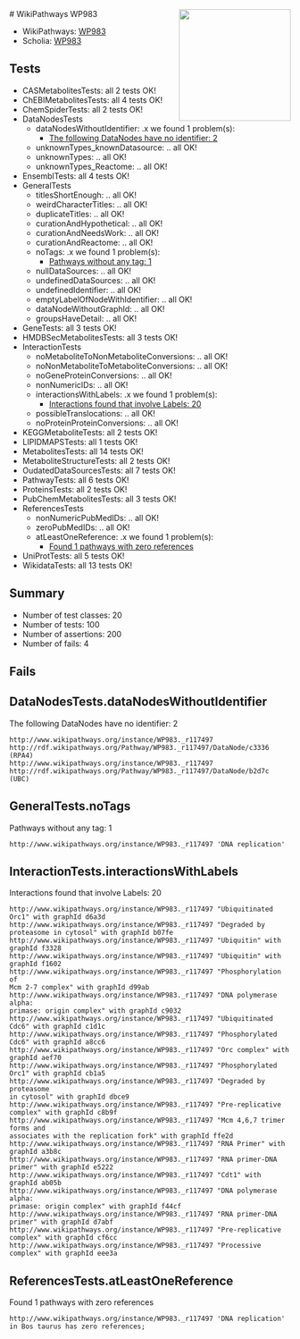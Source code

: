 <img style="float: right; width: 200px" src="https://upload.wikimedia.org/wikipedia/commons/thumb/8/83/Wplogo_with_text_500.png/640px-Wplogo_with_text_500.png" />
# WikiPathways WP983

* WikiPathways: [WP983](https://new.wikipathways.org/pathways/WP983)
* Scholia: [WP983](https://scholia.toolforge.org/wikipathways/WP983)
## Tests
* CASMetabolitesTests: all 2 tests OK!
* ChEBIMetabolitesTests: all 4 tests OK!
* ChemSpiderTests: all 2 tests OK!
* DataNodesTests
    * dataNodesWithoutIdentifier: .x we found 1 problem(s):
        * [The following DataNodes have no identifier: 2](#d2d32fa1)
    * unknownTypes_knownDatasource: .. all OK!
    * unknownTypes: .. all OK!
    * unknownTypes_Reactome: .. all OK!
* EnsemblTests: all 4 tests OK!
* GeneralTests
    * titlesShortEnough: .. all OK!
    * weirdCharacterTitles: .. all OK!
    * duplicateTitles: .. all OK!
    * curationAndHypothetical: .. all OK!
    * curationAndNeedsWork: .. all OK!
    * curationAndReactome: .. all OK!
    * noTags: .x we found 1 problem(s):
        * [Pathways without any tag: 1](#b5a30a81)
    * nullDataSources: .. all OK!
    * undefinedDataSources: .. all OK!
    * undefinedIdentifier: .. all OK!
    * emptyLabelOfNodeWithIdentifier: .. all OK!
    * dataNodeWithoutGraphId: .. all OK!
    * groupsHaveDetail: .. all OK!
* GeneTests: all 3 tests OK!
* HMDBSecMetabolitesTests: all 3 tests OK!
* InteractionTests
    * noMetaboliteToNonMetaboliteConversions: .. all OK!
    * noNonMetaboliteToMetaboliteConversions: .. all OK!
    * noGeneProteinConversions: .. all OK!
    * nonNumericIDs: .. all OK!
    * interactionsWithLabels: .x we found 1 problem(s):
        * [Interactions found that involve Labels: 20](#fe97a8d7)
    * possibleTranslocations: .. all OK!
    * noProteinProteinConversions: .. all OK!
* KEGGMetaboliteTests: all 2 tests OK!
* LIPIDMAPSTests: all 1 tests OK!
* MetabolitesTests: all 14 tests OK!
* MetaboliteStructureTests: all 2 tests OK!
* OudatedDataSourcesTests: all 7 tests OK!
* PathwayTests: all 6 tests OK!
* ProteinsTests: all 2 tests OK!
* PubChemMetabolitesTests: all 3 tests OK!
* ReferencesTests
    * nonNumericPubMedIDs: .. all OK!
    * zeroPubMedIDs: .. all OK!
    * atLeastOneReference: .x we found 1 problem(s):
        * [Found 1 pathways with zero references](#35eb778e)
* UniProtTests: all 5 tests OK!
* WikidataTests: all 13 tests OK!


## Summary

* Number of test classes: 20
* Number of tests: 100
* Number of assertions: 200
* Number of fails: 4

## Fails

<a name="d2d32fa1" />

## DataNodesTests.dataNodesWithoutIdentifier

The following DataNodes have no identifier: 2
```
http://www.wikipathways.org/instance/WP983._r117497 http://rdf.wikipathways.org/Pathway/WP983._r117497/DataNode/c3336 (RPA4)
http://www.wikipathways.org/instance/WP983._r117497 http://rdf.wikipathways.org/Pathway/WP983._r117497/DataNode/b2d7c (UBC)
```

<a name="b5a30a81" />

## GeneralTests.noTags

Pathways without any tag: 1
```
http://www.wikipathways.org/instance/WP983._r117497 'DNA replication' 
```

<a name="fe97a8d7" />

## InteractionTests.interactionsWithLabels

Interactions found that involve Labels: 20
```
http://www.wikipathways.org/instance/WP983._r117497 "Ubiquitinated Orc1" with graphId d6a3d
http://www.wikipathways.org/instance/WP983._r117497 "Degraded by proteasome in cytosol" with graphId b07fe
http://www.wikipathways.org/instance/WP983._r117497 "Ubiquitin" with graphId f3328
http://www.wikipathways.org/instance/WP983._r117497 "Ubiquitin" with graphId f1602
http://www.wikipathways.org/instance/WP983._r117497 "Phosphorylation of
Mcm 2-7 complex" with graphId d99ab
http://www.wikipathways.org/instance/WP983._r117497 "DNA polymerase alpha:
primase: origin complex" with graphId c9032
http://www.wikipathways.org/instance/WP983._r117497 "Ubiquitinated Cdc6" with graphId c1d1c
http://www.wikipathways.org/instance/WP983._r117497 "Phosphorylated Cdc6" with graphId a8cc6
http://www.wikipathways.org/instance/WP983._r117497 "Orc complex" with graphId aef70
http://www.wikipathways.org/instance/WP983._r117497 "Phosphorylated Orc1" with graphId cb1a5
http://www.wikipathways.org/instance/WP983._r117497 "Degraded by
proteasome
in cytosol" with graphId dbce9
http://www.wikipathways.org/instance/WP983._r117497 "Pre-replicative complex" with graphId c8b9f
http://www.wikipathways.org/instance/WP983._r117497 "Mcm 4,6,7 trimer forms and
associates with the replication fork" with graphId ffe2d
http://www.wikipathways.org/instance/WP983._r117497 "RNA Primer" with graphId a3b8c
http://www.wikipathways.org/instance/WP983._r117497 "RNA primer-DNA primer" with graphId e5222
http://www.wikipathways.org/instance/WP983._r117497 "Cdt1" with graphId ab05b
http://www.wikipathways.org/instance/WP983._r117497 "DNA polymerase alpha:
primase: origin complex" with graphId f44cf
http://www.wikipathways.org/instance/WP983._r117497 "RNA primer-DNA primer" with graphId d7abf
http://www.wikipathways.org/instance/WP983._r117497 "Pre-replicative complex" with graphId cf6cc
http://www.wikipathways.org/instance/WP983._r117497 "Processive complex" with graphId eee3a
```

<a name="35eb778e" />

## ReferencesTests.atLeastOneReference

Found 1 pathways with zero references
```
http://www.wikipathways.org/instance/WP983._r117497 'DNA replication' in Bos taurus has zero references; 
```

